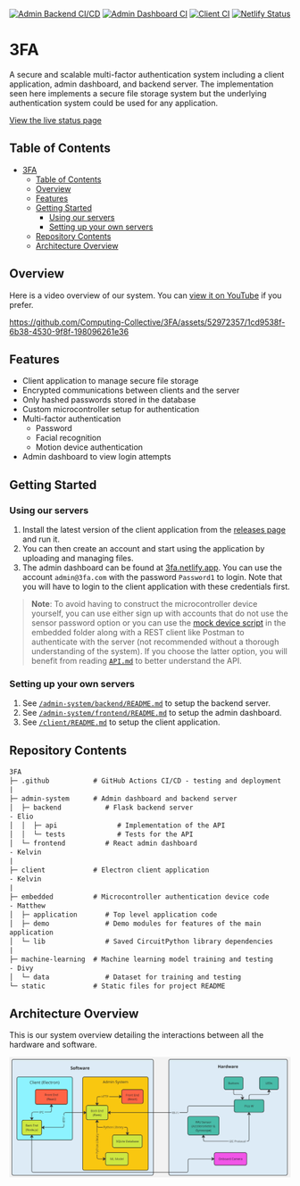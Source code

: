 [![Admin Backend CI/CD](https://github.com/Computing-Collective/3FA/actions/workflows/admin-backend.yml/badge.svg)](https://github.com/Computing-Collective/3FA/actions/workflows/admin-backend.yml) [![Admin Dashboard CI](https://github.com/Computing-Collective/3FA/actions/workflows/admin-frontend.yml/badge.svg)](https://github.com/Computing-Collective/3FA/actions/workflows/admin-frontend.yml) [![Client CI](https://github.com/Computing-Collective/3FA/actions/workflows/client.yml/badge.svg)](https://github.com/Computing-Collective/3FA/actions/workflows/client.yml) [![Netlify Status](https://api.netlify.com/api/v1/badges/de6e4782-896a-48d9-ac91-0c10844f0a24/deploy-status)](https://app.netlify.com/sites/3fa/deploys)

# 3FA

A secure and scalable multi-factor authentication system including a client application, admin dashboard, and backend server. The implementation seen here implements a secure file storage system but the underlying authentication system could be used for any application.

[View the live status page](https://computing-collective.github.io/3FA-Status)

## Table of Contents
- [3FA](#3fa)
  - [Table of Contents](#table-of-contents)
  - [Overview](#overview)
  - [Features](#features)
  - [Getting Started](#getting-started)
    - [Using our servers](#using-our-servers)
    - [Setting up your own servers](#setting-up-your-own-servers)
  - [Repository Contents](#repository-contents)
  - [Architecture Overview](#architecture-overview)

## Overview

Here is a video overview of our system. You can [view it on YouTube](https://www.youtube.com/watch?v=EXM25gpxC9Y) if you prefer.

https://github.com/Computing-Collective/3FA/assets/52972357/1cd9538f-6b38-4530-9f8f-198096261e36

## Features

- Client application to manage secure file storage
- Encrypted communications between clients and the server
- Only hashed passwords stored in the database
- Custom microcontroller setup for authentication
- Multi-factor authentication
  - Password
  - Facial recognition
  - Motion device authentication
- Admin dashboard to view login attempts

## Getting Started

### Using our servers

1. Install the latest version of the client application from the [releases page](https://github.com/Computing-Collective/3FA/releases) and run it.
2. You can then create an account and start using the application by uploading and managing files.
3. The admin dashboard can be found at [3fa.netlify.app](https://3fa.netlify.app/). You can use the account `admin@3fa.com` with the password `Password1` to login. Note that you will have to login to the client application with these credentials first.

> **Note**:
> To avoid having to construct the microcontroller device yourself, you can use either sign up with accounts that do not use the sensor password option or you can use the [mock device script](/embedded/demo/mock_pico.py) in the embedded folder along with a REST client like Postman to authenticate with the server (not recommended without a thorough understanding of the system). If you choose the latter option, you will benefit from reading [`API.md`](/admin-system/backend/API.md) to better understand the API.

### Setting up your own servers

1. See [`/admin-system/backend/README.md`](/admin-system/backend/README.md) to setup the backend server.
2. See [`/admin-system/frontend/README.md`](/admin-system/frontend/README.md) to setup the admin dashboard.
3. See [`/client/README.md`](/client/README.md) to setup the client application.

## Repository Contents

```
3FA
├─ .github           # GitHub Actions CI/CD - testing and deployment
|
├─ admin-system      # Admin dashboard and backend server
│  ├─ backend           # Flask backend server                        - Elio
│  │  ├─ api               # Implementation of the API
│  │  └─ tests             # Tests for the API
│  └─ frontend          # React admin dashboard                       - Kelvin
|
├─ client            # Electron client application                    - Kelvin
|
├─ embedded          # Microcontroller authentication device code     - Matthew
│  ├─ application       # Top level application code
│  ├─ demo              # Demo modules for features of the main application
│  └─ lib               # Saved CircuitPython library dependencies
|
├─ machine-learning  # Machine learning model training and testing    - Divy
│  └─ data              # Dataset for training and testing
└─ static            # Static files for project README
```

## Architecture Overview

This is our system overview detailing the interactions between all the hardware and software.

![Systems Diagram](/static/System%20Diagram.jpg)
